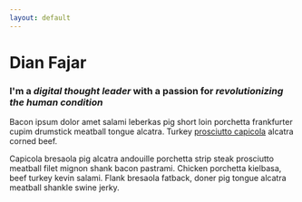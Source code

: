 ```yaml
---
layout: default
---
```


# Dian Fajar

### I'm a _digital thought leader_ with a passion for _revolutionizing the human condition_

Bacon ipsum dolor amet salami leberkas pig short loin porchetta frankfurter cupim
drumstick meatball tongue alcatra. Turkey [prosciutto capicola](#) alcatra corned beef.

Capicola bresaola pig alcatra andouille porchetta strip steak prosciutto meatball filet
mignon shank bacon pastrami. Chicken porchetta kielbasa, beef turkey kevin salami.
Flank bresaola fatback, doner pig tongue alcatra meatball shankle swine jerky.
